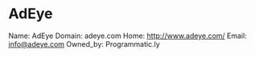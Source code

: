 
# AdEye

Name: AdEye
Domain: adeye.com
Home: http://www.adeye.com/
Email: info@adeye.com
Owned_by: Programmatic.ly
